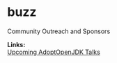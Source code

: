 # buzz
Community Outreach and Sponsors

**Links:**  
[Upcoming AdoptOpenJDK Talks](upcoming_talks.md)
